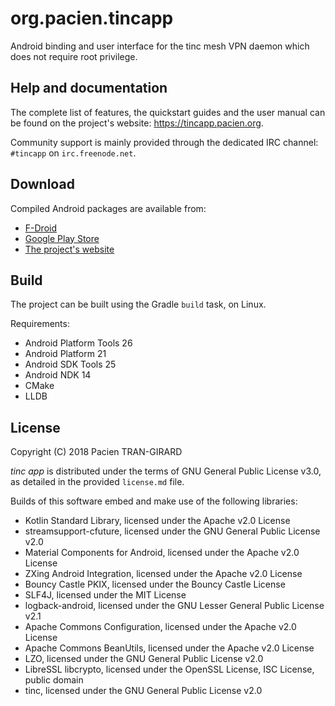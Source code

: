 org.pacien.tincapp
==================

Android binding and user interface for the tinc mesh VPN daemon which does not require root privilege.


Help and documentation
----------------------

The complete list of features, the quickstart guides and the user manual can be found on the project's website: https://tincapp.pacien.org.

Community support is mainly provided through the dedicated IRC channel: `#tincapp` on `irc.freenode.net`.


Download
--------

Compiled Android packages are available from:

* [F-Droid](https://f-droid.org/packages/org.pacien.tincapp/)
* [Google Play Store](https://play.google.com/store/apps/details?id=org.pacien.tincapp)
* [The project's website](https://tincapp.pacien.org)


Build
-----

The project can be built using the Gradle `build` task, on Linux.

Requirements:

- Android Platform Tools 26
- Android Platform 21
- Android SDK Tools 25
- Android NDK 14
- CMake
- LLDB


License
-------

Copyright (C) 2018 Pacien TRAN-GIRARD

_tinc app_ is distributed under the terms of GNU General Public License v3.0,
as detailed in the provided `license.md` file.

Builds of this software embed and make use of the following libraries:

* Kotlin Standard Library, licensed under the Apache v2.0 License
* streamsupport-cfuture, licensed under the GNU General Public License v2.0
* Material Components for Android, licensed under the Apache v2.0 License
* ZXing Android Integration, licensed under the Apache v2.0 License
* Bouncy Castle PKIX, licensed under the Bouncy Castle License
* SLF4J, licensed under the MIT License
* logback-android, licensed under the GNU Lesser General Public License v2.1
* Apache Commons Configuration, licensed under the Apache v2.0 License
* Apache Commons BeanUtils, licensed under the Apache v2.0 License
* LZO, licensed under the GNU General Public License v2.0
* LibreSSL libcrypto, licensed under the OpenSSL License, ISC License, public domain
* tinc, licensed under the GNU General Public License v2.0
